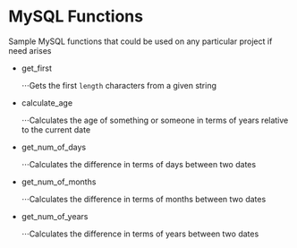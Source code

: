 # MySQL Functions
Sample MySQL functions that could be used on any particular project if need arises

* get_first

   ⋅⋅⋅Gets the first `length` characters from a given string

* calculate_age

   ⋅⋅⋅Calculates the age of something or someone in terms of years relative to the current date

* get_num_of_days

   ⋅⋅⋅Calculates the difference in terms of days between two dates

* get_num_of_months

   ⋅⋅⋅Calculates the difference in terms of months between two dates

* get_num_of_years

   ⋅⋅⋅Calculates the difference in terms of years between two dates